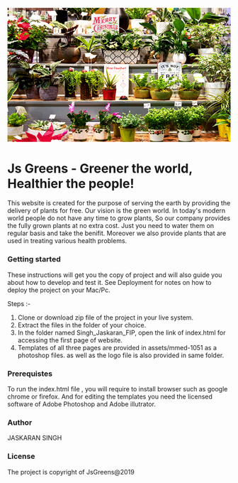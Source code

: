 ![dashboard !](images/readmeImage.jpg "the shelf")

# Js Greens - Greener the world, Healthier the people!
This website is created for the purpose of serving the earth by providing the delivery of plants for free. Our vision is the green world. In today's modern world people do not have any time to grow plants, So our company provides the fully grown plants at no extra cost. Just you need to water them on regular basis and take the benifit. Moreover we also provide plants that are used in treating various health problems. 

### Getting started 
These instructions will get you the copy of project and will also guide you about how to develop and test it. See Deployment for notes on how to deploy the project on your Mac/Pc.

Steps :- 
1. Clone or download zip file of the project in your live system.
2. Extract the files in the folder of your choice.
3. In the folder named Singh_Jaskaran_FIP, open the link of index.html for accessing the first page of website.
4. Templates of all three pages are provided in assets/mmed-1051 as a photoshop files. as well as the logo file is also provided in same folder.

### Prerequistes
To run the index.html file , you will require to install browser such as google chrome or firefox. And for editing the templates you need the licensed software of Adobe Photoshop and Adobe illutrator. 

### Author 
JASKARAN SINGH

### License
The project is copyright of JsGreens@2019 